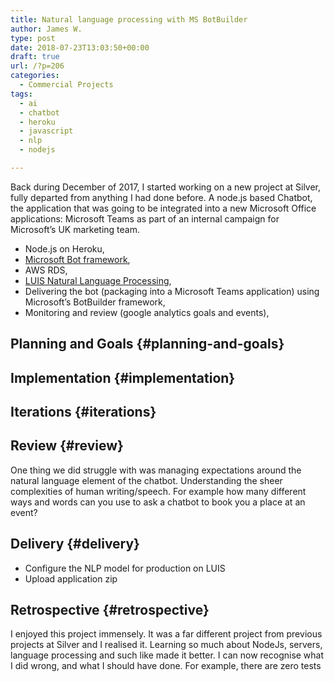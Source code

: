 ```yaml
---
title: Natural language processing with MS BotBuilder
author: James W.
type: post
date: 2018-07-23T13:03:50+00:00
draft: true
url: /?p=206
categories:
  - Commercial Projects
tags:
  - ai
  - chatbot
  - heroku
  - javascript
  - nlp
  - nodejs

---
```

Back during December of 2017, I started working on a new project at Silver, fully departed from anything I had done before. A node.js based Chatbot, the application that was going to be integrated into a new Microsoft Office applications: Microsoft Teams as part of an internal campaign for Microsoft&#8217;s UK marketing team.

  * Node.js on Heroku,
  * [Microsoft Bot framework][1],
  * AWS RDS,
  * [LUIS Natural Language Processing][2],
  * Delivering the bot (packaging into a Microsoft Teams application) using Microsoft&#8217;s BotBuilder framework,
  * Monitoring and review (google analytics goals and events),

## Planning and Goals {#planning-and-goals}

## Implementation {#implementation}

## Iterations {#iterations}

## Review {#review}

One thing we did struggle with was managing expectations around the natural language element of the chatbot. Understanding the sheer complexities of human writing/speech. For example how many different ways and words can you use to ask a chatbot to book you a place at an event?

## Delivery {#delivery}

  * Configure the NLP model for production on LUIS
  * Upload application zip

## Retrospective {#retrospective}

I enjoyed this project immensely. It was a far different project from previous projects at Silver and I realised it. Learning so much about NodeJs, servers, language processing and such like made it better. I can now recognise what I did wrong, and what I should have done. For example, there are zero tests

 [1]: https://dev.botframework.com/
 [2]: https://www.luis.ai/